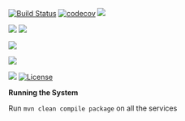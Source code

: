 
[![Build Status](https://travis-ci.org/stackroute/ibm-wave3-ontrack.svg?branch=master)](https://travis-ci.org/stackroute/ibm-wave3-ontrack)
[![codecov](https://codecov.io/gh/stackroute/ibm-wave3-ontrack/branch/master/graph/badge.svg)](https://codecov.io/gh/stackroute/ibm-wave3-ontrack)
![](https://img.shields.io/codecov/c/github/stackroute/ibm-wave3-ontrack.svg?style=flat)

![](https://img.shields.io/snyk/vulnerabilities/github/stackroute/ibm-wave3-ontrack.svg?style=popout)
![](https://img.shields.io/github/issues/stackroute/ibm-wave3-ontrack.svg?style=popout)

![](https://img.shields.io/github/contributors/stackroute/ibm-wave3-ontrack.svg?style=popout)

![](https://img.shields.io/github/last-commit/stackroute/ibm-wave3-ontrack.svg?style=popout)

![](https://img.shields.io/github/repo-size/stackroute/ibm-wave3-ontrack.svg?style=popout)
[![License](https://img.shields.io/badge/License-Apache%202.0-blue.svg)](https://opensource.org/licenses/Apache-2.0)

****Running the System****


Run ```mvn clean compile package``` on all the services
